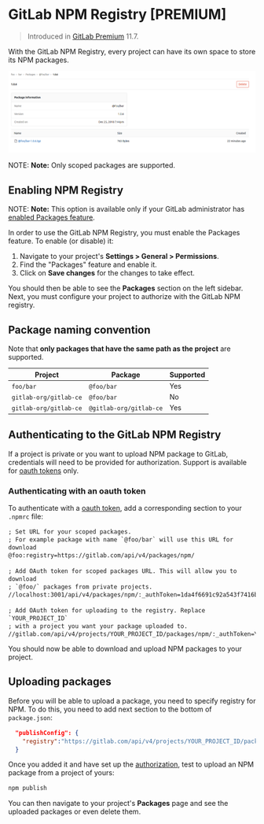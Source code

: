 # GitLab NPM Registry **[PREMIUM]**

> Introduced in [GitLab Premium](https://about.gitlab.com/pricing/) 11.7.

With the GitLab NPM Registry, every
project can have its own space to store its NPM packages.

![GitLab NPM Registry](img/npm_package_view.png)

NOTE: **Note:**
Only scoped packages are supported. 

## Enabling NPM Registry

NOTE: **Note:**
This option is available only if your GitLab administrator has
[enabled Packages feature](../../../administration/maven_repository.md).

In order to use the GitLab NPM Registry, you must enable the Packages feature.
To enable (or disable) it:

1. Navigate to your project's **Settings > General > Permissions**.
1. Find the "Packages" feature and enable it.
1. Click on **Save changes** for the changes to take effect.

You should then be able to see the **Packages** section on the left sidebar.
Next, you must configure your project to authorize with the GitLab NPM
registry.

## Package naming convention

Note that **only packages that have the same path as the project** are supported.

| Project | Package | Supported |
| ------- | ------- | --------------------------------- |
| `foo/bar`              | `@foo/bar`              | Yes |
| `gitlab-org/gitlab-ce` | `@foo/bar`              | No  |
| `gitlab-org/gitlab-ce` | `@gitlab-org/gitlab-ce` | Yes |

## Authenticating to the GitLab NPM Registry

If a project is private or you want to upload NPM package to GitLab,
credentials will need to be provided for authorization. Support is available for
[oauth tokens](#authenticating-with-an-oauth-token) only.

### Authenticating with an oauth token

To authenticate with a [oauth token](../../../api/oauth2.md),
add a corresponding section to your `.npmrc` file:

```
; Set URL for your scoped packages. 
; For example package with name `@foo/bar` will use this URL for download 
@foo:registry=https://gitlab.com/api/v4/packages/npm/

; Add OAuth token for scoped packages URL. This will allow you to download
; `@foo/` packages from private projects.  
//localhost:3001/api/v4/packages/npm/:_authToken=1da4f6691c92a543f7416b8fe013357fda23b0730466841311b89809a51349ce

; Add OAuth token for uploading to the registry. Replace `YOUR_PROJECT_ID`
; with a project you want your package uploaded to. 
//gitlab.com/api/v4/projects/YOUR_PROJECT_ID/packages/npm/:_authToken=YOUR_OAUTH_TOKEN
```

You should now be able to download and upload NPM packages to your project.

## Uploading packages

Before you will be able to upload a package, you need to specify registry for NPM. 
To do this, you need to add next section to the bottom of `package.json`: 

```json
  "publishConfig": {
    "registry":"https://gitlab.com/api/v4/projects/YOUR_PROJECT_ID/packages/npm/"
  }
```

Once you added it and have set up the [authorization](#authorizing-with-the-gitlab-npm-registry),
test to upload an NPM package from a project of yours:

```sh
npm publish
```

You can then navigate to your project's **Packages** page and see the uploaded
packages or even delete them.

